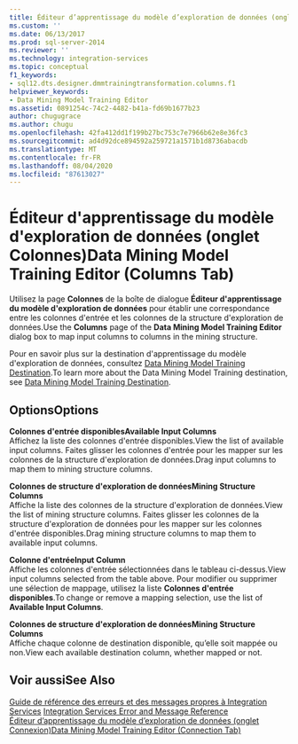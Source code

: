 ```yaml
---
title: Éditeur d’apprentissage du modèle d’exploration de données (onglet colonnes) | Microsoft Docs
ms.custom: ''
ms.date: 06/13/2017
ms.prod: sql-server-2014
ms.reviewer: ''
ms.technology: integration-services
ms.topic: conceptual
f1_keywords:
- sql12.dts.designer.dmmtrainingtransformation.columns.f1
helpviewer_keywords:
- Data Mining Model Training Editor
ms.assetid: 0891254c-74c2-4482-b41a-fd69b1677b23
author: chugugrace
ms.author: chugu
ms.openlocfilehash: 42fa412dd1f199b27bc753c7e7966b62e8e36fc3
ms.sourcegitcommit: ad4d92dce894592a259721a1571b1d8736abacdb
ms.translationtype: MT
ms.contentlocale: fr-FR
ms.lasthandoff: 08/04/2020
ms.locfileid: "87613027"
---
```

# <a name="data-mining-model-training-editor-columns-tab"></a><span data-ttu-id="ef8f5-102">Éditeur d'apprentissage du modèle d'exploration de données (onglet Colonnes)</span><span class="sxs-lookup"><span data-stu-id="ef8f5-102">Data Mining Model Training Editor (Columns Tab)</span></span>
  <span data-ttu-id="ef8f5-103">Utilisez la page **Colonnes** de la boîte de dialogue **Éditeur d'apprentissage du modèle d'exploration de données** pour établir une correspondance entre les colonnes d'entrée et les colonnes de la structure d'exploration de données.</span><span class="sxs-lookup"><span data-stu-id="ef8f5-103">Use the **Columns** page of the **Data Mining Model Training Editor** dialog box to map input columns to columns in the mining structure.</span></span>  
  
 <span data-ttu-id="ef8f5-104">Pour en savoir plus sur la destination d'apprentissage du modèle d'exploration de données, consultez [Data Mining Model Training Destination](data-flow/data-mining-model-training-destination.md).</span><span class="sxs-lookup"><span data-stu-id="ef8f5-104">To learn more about the Data Mining Model Training destination, see [Data Mining Model Training Destination](data-flow/data-mining-model-training-destination.md).</span></span>  
  
## <a name="options"></a><span data-ttu-id="ef8f5-105">Options</span><span class="sxs-lookup"><span data-stu-id="ef8f5-105">Options</span></span>  
 <span data-ttu-id="ef8f5-106">**Colonnes d'entrée disponibles**</span><span class="sxs-lookup"><span data-stu-id="ef8f5-106">**Available Input Columns**</span></span>  
 <span data-ttu-id="ef8f5-107">Affichez la liste des colonnes d'entrée disponibles.</span><span class="sxs-lookup"><span data-stu-id="ef8f5-107">View the list of available input columns.</span></span> <span data-ttu-id="ef8f5-108">Faites glisser les colonnes d'entrée pour les mapper sur les colonnes de la structure d'exploration de données.</span><span class="sxs-lookup"><span data-stu-id="ef8f5-108">Drag input columns to map them to mining structure columns.</span></span>  
  
 <span data-ttu-id="ef8f5-109">**Colonnes de structure d'exploration de données**</span><span class="sxs-lookup"><span data-stu-id="ef8f5-109">**Mining Structure Columns**</span></span>  
 <span data-ttu-id="ef8f5-110">Affiche la liste des colonnes de la structure d'exploration de données.</span><span class="sxs-lookup"><span data-stu-id="ef8f5-110">View the list of mining structure columns.</span></span> <span data-ttu-id="ef8f5-111">Faites glisser les colonnes de la structure d'exploration de données pour les mapper sur les colonnes d'entrée disponibles.</span><span class="sxs-lookup"><span data-stu-id="ef8f5-111">Drag mining structure columns to map them to available input columns.</span></span>  
  
 <span data-ttu-id="ef8f5-112">**Colonne d'entrée**</span><span class="sxs-lookup"><span data-stu-id="ef8f5-112">**Input Column**</span></span>  
 <span data-ttu-id="ef8f5-113">Affiche les colonnes d'entrée sélectionnées dans le tableau ci-dessus.</span><span class="sxs-lookup"><span data-stu-id="ef8f5-113">View input columns selected from the table above.</span></span> <span data-ttu-id="ef8f5-114">Pour modifier ou supprimer une sélection de mappage, utilisez la liste **Colonnes d'entrée disponibles**.</span><span class="sxs-lookup"><span data-stu-id="ef8f5-114">To change or remove a mapping selection, use the list of **Available Input Columns**.</span></span>  
  
 <span data-ttu-id="ef8f5-115">**Colonnes de structure d'exploration de données**</span><span class="sxs-lookup"><span data-stu-id="ef8f5-115">**Mining Structure Columns**</span></span>  
 <span data-ttu-id="ef8f5-116">Affiche chaque colonne de destination disponible, qu’elle soit mappée ou non.</span><span class="sxs-lookup"><span data-stu-id="ef8f5-116">View each available destination column, whether mapped or not.</span></span>  
  
## <a name="see-also"></a><span data-ttu-id="ef8f5-117">Voir aussi</span><span class="sxs-lookup"><span data-stu-id="ef8f5-117">See Also</span></span>  
 <span data-ttu-id="ef8f5-118">[Guide de référence des erreurs et des messages propres à Integration Services](../../2014/integration-services/integration-services-error-and-message-reference.md) </span><span class="sxs-lookup"><span data-stu-id="ef8f5-118">[Integration Services Error and Message Reference](../../2014/integration-services/integration-services-error-and-message-reference.md) </span></span>  
 [<span data-ttu-id="ef8f5-119">Éditeur d’apprentissage du modèle d’exploration de données &#40;onglet Connexion&#41;</span><span class="sxs-lookup"><span data-stu-id="ef8f5-119">Data Mining Model Training Editor &#40;Connection Tab&#41;</span></span>](../../2014/integration-services/data-mining-model-training-editor-connection-tab.md)  
  
  
